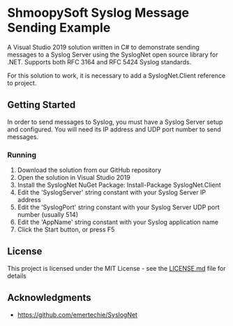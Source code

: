 # ShmoopySoft Syslog Message Sending Example

A Visual Studio 2019 solution written in C# to demonstrate sending messages to a Syslog Server using the SyslogNet open source library for .NET. Supports both RFC 3164 and RFC 5424 Syslog standards.

For this solution to work, it is necessary to add a SyslogNet.Client reference to project.

## Getting Started

In order to send messages to Syslog, you must have a Syslog Server setup and configured. You will need its IP address and UDP port number to send messages.

### Running

1. Download the solution from our GitHub repository
2. Open the solution in Visual Studio 2019
3. Install the SyslogNet NuGet Package: Install-Package SyslogNet.Client
4. Edit the 'SyslogServer' string constant with your Syslog Server IP address
5. Edit the 'SyslogPort' string constant with your Syslog Server UDP port number (usually 514)
6. Edit the 'AppName' string constant with your Syslog application name
7. Click the Start button, or press F5

## License

This project is licensed under the MIT License - see the [LICENSE.md](LICENSE.md) file for details

## Acknowledgments

* https://github.com/emertechie/SyslogNet
